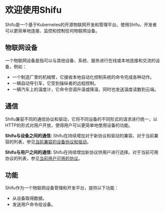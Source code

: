 # 欢迎使用Shifu
Shifu是一个基于Kubernetes的开源物联网开发和管理平台。使用Shifu，开发者可以更简单地连接、监控和控制任何物联网设备。

## 物联网设备
一个物联网设备是指可以与其他设备、系统、服务进行在线或本地连接和交流的设备，例如：
- 一个制造厂里的机械臂，它接收本地自动化控制系统的命令完成各种动作。
- 一辆自动导引车，它受到操纵者的远程控制。
- 一辆汽车上的温度计，它命令空调升温或降温，同时也发送温度读数到云端。

## 通信
Shifu兼容不同的通信协议和驱动，它将不同设备的不同形式的请求进行统一，以HTTP的形式对用户开放，使得用户可以更简单地使用设备的功能。

**Shifu与设备之间的通信:**
Shifu在持续增加对于新协议和驱动的兼容。对于当前兼容的列表，参见[当前兼容的设备协议和驱动](./supported_device_protocols_and_drivers.md)。

**Shifu与用户之间的通信:**
Shifu在持续增加新协议供用户进行选择。对于当前可用协议的列表，参见[当前用户可用的协议](./supported_user_protocols_and_drivers.md)。

## 功能
Shifu作为一个物联网设备管理和开发平台，提供以下功能：
- 从设备取得数据。
- 发送用户命令给设备。